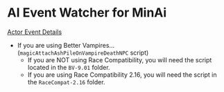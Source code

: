 # AI Event Watcher for MinAi
[Actor Event Details](vrelk_ActorWatcherEffectScript.md)

 - If you are using Better Vampires... (`magicAttachAshPileOnVampireDeathNPC` script)
	 - If you are NOT using Race Compatibility, you will need the script located in the `BV-9.01` folder.
	 - If you are using Race Compatibility 2.16, you will need the script in the `RaceCompat-2.16` folder.

